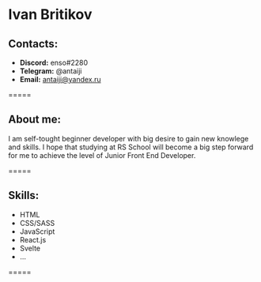 # Ivan Britikov

## Contacts:
* **Discord:** enso#2280
* **Telegram:** @antaiji
* **Email:** antaiji@yandex.ru

=====

## About me:
I am self-tought beginner developer with big desire to gain new knowlege and skills. I hope that studying at RS School will become a big step forward for me to achieve the level of Junior Front End Developer.

=====

## Skills:
* HTML
* CSS/SASS
* JavaScript
* React.js
* Svelte
* ...

=====
